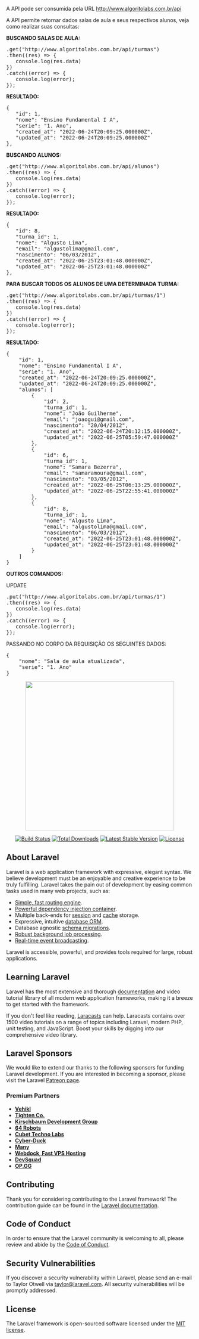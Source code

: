 A API pode ser consumida pela URL http://www.algoritolabs.com.br/api

A API permite retornar dados salas de aula e seus respectivos alunos, veja como realizar suas consultas:

<b>BUSCANDO SALAS DE AULA:</b>

<pre>
.get("http://www.algoritolabs.com.br/api/turmas")
.then((res) => {
   console.log(res.data)
})
.catch((error) => {
   console.log(error);
});
</pre>

<b>RESULTADO:</b>

<pre>
{
   "id": 1,
   "nome": "Ensino Fundamental I A",
   "serie": "1. Ano",
   "created_at": "2022-06-24T20:09:25.000000Z",
   "updated_at": "2022-06-24T20:09:25.000000Z"
},
</pre>

<b>BUSCANDO ALUNOS:</b>

<pre>
.get("http://www.algoritolabs.com.br/api/alunos")
.then((res) => {
   console.log(res.data)
})
.catch((error) => {
   console.log(error);
});
</pre>

<b>RESULTADO:</b>

<pre>
{
   "id": 8,
   "turma_id": 1,
   "nome": "Algusto Lima",
   "email": "algustolima@gmail.com",
   "nascimento": "06/03/2012",
   "created_at": "2022-06-25T23:01:48.000000Z",
   "updated_at": "2022-06-25T23:01:48.000000Z"
},
</pre>

<b>PARA BUSCAR TODOS OS ALUNOS DE UMA DETERMINADA TURMA:</b>

<pre>
.get("http://www.algoritolabs.com.br/api/turmas/1")
.then((res) => {
   console.log(res.data)
})
.catch((error) => {
   console.log(error);
});
</pre>

<b>RESULTADO:</b>

<pre>
{
    "id": 1,
    "nome": "Ensino Fundamental I A",
    "serie": "1. Ano",
    "created_at": "2022-06-24T20:09:25.000000Z",
    "updated_at": "2022-06-24T20:09:25.000000Z",
    "alunos": [
        {
            "id": 2,
            "turma_id": 1,
            "nome": "João Guilherme",
            "email": "joaogui@gmail.com",
            "nascimento": "20/04/2012",
            "created_at": "2022-06-24T20:12:15.000000Z",
            "updated_at": "2022-06-25T05:59:47.000000Z"
        },
        {
            "id": 6,
            "turma_id": 1,
            "nome": "Samara Bezerra",
            "email": "samaramoura@gmail.com",
            "nascimento": "03/05/2012",
            "created_at": "2022-06-25T06:13:25.000000Z",
            "updated_at": "2022-06-25T22:55:41.000000Z"
        },
        {
            "id": 8,
            "turma_id": 1,
            "nome": "Algusto Lima",
            "email": "algustolima@gmail.com",
            "nascimento": "06/03/2012",
            "created_at": "2022-06-25T23:01:48.000000Z",
            "updated_at": "2022-06-25T23:01:48.000000Z"
        }
    ]
}
</pre>

<b>OUTROS COMANDOS:</b>

UPDATE
<pre>
.put("http://www.algoritolabs.com.br/api/turmas/1")
.then((res) => {
   console.log(res.data)
})
.catch((error) => {
   console.log(error);
});
</pre>

PASSANDO NO CORPO DA REQUISIÇÃO OS SEGUINTES DADOS:

<pre>
{
    "nome": "Sala de aula atualizada",
    "serie": "1. Ano"
}
</pre>

<p align="center"><a href="https://laravel.com" target="_blank"><img src="https://raw.githubusercontent.com/laravel/art/master/logo-lockup/5%20SVG/2%20CMYK/1%20Full%20Color/laravel-logolockup-cmyk-red.svg" width="400"></a></p>

<p align="center">
<a href="https://travis-ci.org/laravel/framework"><img src="https://travis-ci.org/laravel/framework.svg" alt="Build Status"></a>
<a href="https://packagist.org/packages/laravel/framework"><img src="https://poser.pugx.org/laravel/framework/d/total.svg" alt="Total Downloads"></a>
<a href="https://packagist.org/packages/laravel/framework"><img src="https://poser.pugx.org/laravel/framework/v/stable.svg" alt="Latest Stable Version"></a>
<a href="https://packagist.org/packages/laravel/framework"><img src="https://poser.pugx.org/laravel/framework/license.svg" alt="License"></a>
</p>

## About Laravel

Laravel is a web application framework with expressive, elegant syntax. We believe development must be an enjoyable and creative experience to be truly fulfilling. Laravel takes the pain out of development by easing common tasks used in many web projects, such as:

- [Simple, fast routing engine](https://laravel.com/docs/routing).
- [Powerful dependency injection container](https://laravel.com/docs/container).
- Multiple back-ends for [session](https://laravel.com/docs/session) and [cache](https://laravel.com/docs/cache) storage.
- Expressive, intuitive [database ORM](https://laravel.com/docs/eloquent).
- Database agnostic [schema migrations](https://laravel.com/docs/migrations).
- [Robust background job processing](https://laravel.com/docs/queues).
- [Real-time event broadcasting](https://laravel.com/docs/broadcasting).

Laravel is accessible, powerful, and provides tools required for large, robust applications.

## Learning Laravel

Laravel has the most extensive and thorough [documentation](https://laravel.com/docs) and video tutorial library of all modern web application frameworks, making it a breeze to get started with the framework.

If you don't feel like reading, [Laracasts](https://laracasts.com) can help. Laracasts contains over 1500 video tutorials on a range of topics including Laravel, modern PHP, unit testing, and JavaScript. Boost your skills by digging into our comprehensive video library.

## Laravel Sponsors

We would like to extend our thanks to the following sponsors for funding Laravel development. If you are interested in becoming a sponsor, please visit the Laravel [Patreon page](https://patreon.com/taylorotwell).

### Premium Partners

- **[Vehikl](https://vehikl.com/)**
- **[Tighten Co.](https://tighten.co)**
- **[Kirschbaum Development Group](https://kirschbaumdevelopment.com)**
- **[64 Robots](https://64robots.com)**
- **[Cubet Techno Labs](https://cubettech.com)**
- **[Cyber-Duck](https://cyber-duck.co.uk)**
- **[Many](https://www.many.co.uk)**
- **[Webdock, Fast VPS Hosting](https://www.webdock.io/en)**
- **[DevSquad](https://devsquad.com)**
- **[OP.GG](https://op.gg)**

## Contributing

Thank you for considering contributing to the Laravel framework! The contribution guide can be found in the [Laravel documentation](https://laravel.com/docs/contributions).

## Code of Conduct

In order to ensure that the Laravel community is welcoming to all, please review and abide by the [Code of Conduct](https://laravel.com/docs/contributions#code-of-conduct).

## Security Vulnerabilities

If you discover a security vulnerability within Laravel, please send an e-mail to Taylor Otwell via [taylor@laravel.com](mailto:taylor@laravel.com). All security vulnerabilities will be promptly addressed.

## License

The Laravel framework is open-sourced software licensed under the [MIT license](https://opensource.org/licenses/MIT).
